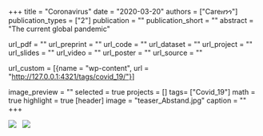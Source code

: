 +++
title = "Coronavirus"
date = "2020-03-20"
authors = ["Careዘንጎ"]
publication_types = ["2"]
publication = ""
publication_short = ""
abstract = "The current global pandemic"

url_pdf = ""
url_preprint = ""
url_code = ""
url_dataset = ""
url_project = ""
url_slides = ""
url_video = ""
url_poster = ""
url_source = ""

url_custom = [{name = "wp-content", url = "http://127.0.0.1:4321/tags/covid_19/"}]

image_preview = ""
selected = true
projects = []
tags= ["Covid_19"]
math = true
highlight = true
[header]
image = "teaser_Abstand.jpg"
caption = ""
+++

 <img src="/img/Teaser-COVID-19.png"/> &nbsp;  <img src="/img/Coronavirus-Schutzmaßnahmen-1-1.jpg"/>

